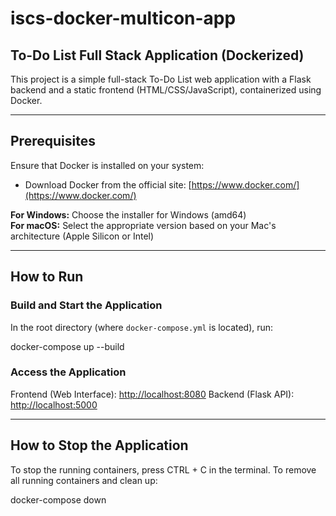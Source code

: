 # iscs-docker-multicon-app

## To-Do List Full Stack Application (Dockerized)

This project is a simple full-stack To-Do List web application with a Flask backend and a static frontend (HTML/CSS/JavaScript), containerized using Docker.

---

## Prerequisites

Ensure that Docker is installed on your system:

- Download Docker from the official site: [https://www.docker.com/](https://www.docker.com/)

**For Windows:** Choose the installer for Windows (amd64)  
**For macOS:** Select the appropriate version based on your Mac's architecture (Apple Silicon or Intel)

---

## How to Run

### Build and Start the Application

In the root directory (where `docker-compose.yml` is located), run:

docker-compose up --build

### Access the Application

Frontend (Web Interface): [http://localhost:8080](http://localhost:8080)
Backend (Flask API): [http://localhost:5000](http://localhost:5000)

---

## How to Stop the Application

To stop the running containers, press CTRL + C in the terminal.
To remove all running containers and clean up:

docker-compose down
